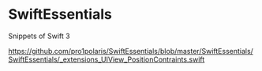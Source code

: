 # SwiftEssentials
Snippets of Swift 3 

https://github.com/pro1polaris/SwiftEssentials/blob/master/SwiftEssentials/SwiftEssentials/_extensions_UIView_PositionContraints.swift
